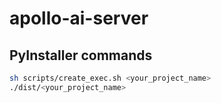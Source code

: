 # apollo-ai-server



## PyInstaller commands
```bash
sh scripts/create_exec.sh <your_project_name>
./dist/<your_project_name>
```
